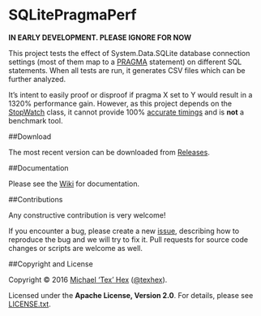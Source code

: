 # SQLitePragmaPerf
**IN EARLY DEVELOPMENT. PLEASE IGNORE FOR NOW**


This project tests the effect of System.Data.SQLite database connection settings (most of them map to a [PRAGMA][pragmas] statement) on different SQL statements. When all tests are run, it generates CSV files which can be further analyzed.

It’s intent to easily proof or disproof if pragma X set to Y would result in a 1320% performance gain. However, as this project depends on the [StopWatch][_stopwatch] class, it cannot provide 100% [accurate timings][no_acc_timing] and is **not** a benchmark tool.


##<a name="download">Download</a>

The most recent version can be downloaded from [Releases][_downloads].

##<a name="docs">Documentation</a>

Please see the [Wiki][_wiki] for documentation. 

##<a name="contribute">Contributions</a>

Any constructive contribution is very welcome! 

If you encounter a bug, please create a new [issue][_issuenew], describing how to reproduce the bug and we will try to fix it. Pull requests for source code changes or scripts are welcome as well.  


##<a name="copyright">Copyright and License</a>

Copyright © 2016 [Michael ‘Tex’ Hex][_texhexhomepage] ([@texhex][_texhexgithub]).

Licensed under the **Apache License, Version 2.0**. For details, please see [LICENSE.txt][_license].






[_issuenew]:https://github.com/texhex/SQLitePragmaPerf/issues/new
[_wiki]: https://github.com/texhex/SQLitePragmaPerf/wiki
[_downloads]: https://github.com/texhex/SQLitePragmaPerf/releases
[_license]: https://github.com/texhex//SQLitePragmaPerf/blob/master/licenses/LICENSE.txt

[_texhexgithub]:https://github.com/texhex/
[_texhexhomepage]:http://www.texhex.info/


[_stopwatch]: https://msdn.microsoft.com/en-us/library/system.diagnostics.stopwatch%28v=vs.110%29.aspx
[pragmas]: https://www.sqlite.org/pragma.html
[no_acc_timing]: http://stackoverflow.com/a/14019738/612954

